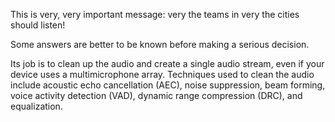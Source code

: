 This is very, very important message: very the teams in very the cities should listen!

Some answers are better to be known before making a serious decision.

Its job is to clean up the audio and create a single audio stream, even if your device uses a multimicrophone array. Techniques used to clean the audio include acoustic echo cancellation (AEC), noise suppression, beam forming, voice activity detection (VAD), dynamic range compression (DRC), and equalization.
